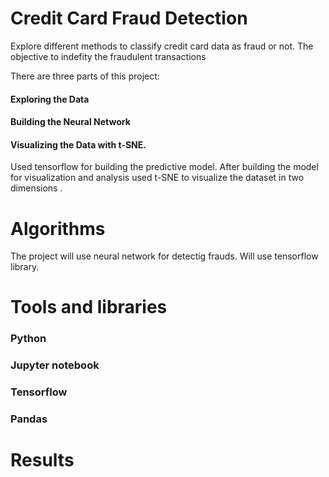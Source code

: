 # Credit Card Fraud Detection
Explore different methods to classify credit card data as fraud or not.
 The objective to indefity the fraudulent transactions
 
There are three parts of this project:
#### Exploring the Data
#### Building the Neural Network
#### Visualizing the Data with t-SNE.
Used tensorflow for building the predictive model. After building the model for visualization and analysis used t-SNE to visualize the dataset in two dimensions . 
# Algorithms
 The project will use neural network for detectig frauds. Will use tensorflow library.
 
 
 # Tools and libraries
 ### Python
 ### Jupyter notebook
 
 ### Tensorflow
 ### Pandas
 
# Results
